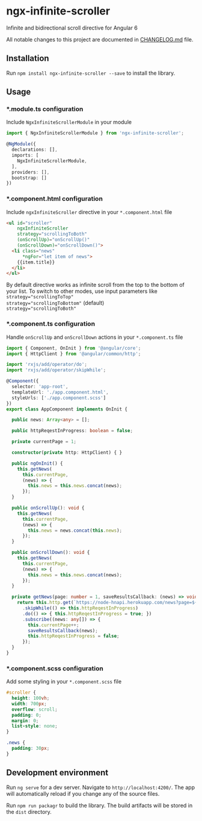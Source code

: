 # ngx-infinite-scroller

Infinite and bidirectional scroll directive for Angular 6

All notable changes to this project are documented in [CHANGELOG.md](https://github.com/staskolukasz/ngx-infinite-scroller/blob/master/CHANGELOG.md) file.

## Installation

Run `npm install ngx-infinite-scroller --save` to install the library.

## Usage

### *.module.ts configuration

Include `NgxInfiniteScrollerModule` in your module

```typescript
import { NgxInfiniteScrollerModule } from 'ngx-infinite-scroller';

@NgModule({
  declarations: [],
  imports: [
    NgxInfiniteScrollerModule,
  ],
  providers: [],
  bootstrap: []
})
```

### *.component.html configuration

Include `ngxInfiniteScroller` directive in your `*.component.html` file

```html
<ul id="scroller"
    ngxInfiniteScroller
    strategy="scrollingToBoth"
    (onScrollUp)="onScrollUp()"
    (onScrollDown)="onScrollDown()">
  <li class="news"
      *ngFor="let item of news">
    {{item.title}}
  </li>
</ul>
```
By default directive works as infinite scroll from the top to the bottom of your list. To switch to other modes, use input parameters like  
`strategy="scrollingToTop"`  
`strategy="scrollingToBottom"` (default)  
`strategy="scrollingToBoth"`

### *.component.ts configuration

Handle `onScrollUp` and `onScrollDown` actions in your `*.component.ts` file

```typescript
import { Component, OnInit } from '@angular/core';
import { HttpClient } from '@angular/common/http';

import 'rxjs/add/operator/do';
import 'rxjs/add/operator/skipWhile';

@Component({
  selector: 'app-root',
  templateUrl: './app.component.html',
  styleUrls: ['./app.component.scss']
})
export class AppComponent implements OnInit {

  public news: Array<any> = [];

  public httpReqestInProgress: boolean = false;

  private currentPage = 1;

  constructor(private http: HttpClient) { }

  public ngOnInit() {
    this.getNews(
      this.currentPage,
      (news) => {
        this.news = this.news.concat(news);
      });
  }

  public onScrollUp(): void {
    this.getNews(
      this.currentPage,
      (news) => {
        this.news = news.concat(this.news);
      });
  }

  public onScrollDown(): void {
    this.getNews(
      this.currentPage,
      (news) => {
        this.news = this.news.concat(news);
      });
  }

  private getNews(page: number = 1, saveResultsCallback: (news) => void) {
    return this.http.get(`https://node-hnapi.herokuapp.com/news?page=${page}`)
      .skipWhile(() => this.httpReqestInProgress)
      .do(() => { this.httpReqestInProgress = true; })
      .subscribe((news: any[]) => {
        this.currentPage++;
        saveResultsCallback(news);
        this.httpReqestInProgress = false;
      });
  }
}

```

### *.component.scss configuration

Add some styling in your `*.component.scss` file

```scss
#scroller {
  height: 100vh;
  width: 700px;
  overflow: scroll;
  padding: 0;
  margin: 0;
  list-style: none;
}

.news {
  padding: 30px;
}
```

## Development environment

Run `ng serve` for a dev server. Navigate to `http://localhost:4200/`. The app will automatically reload if you change any of the source files.

Run `npm run packagr` to build the library. The build artifacts will be stored in the `dist` directory.